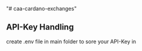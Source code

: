 "# caa-cardano-exchanges" 

## API-Key Handling
create .env file in main folder to sore your API-Key in

